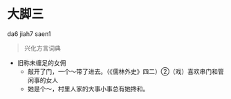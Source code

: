 # 大脚三
da6 jiah7 saen1
> 兴化方言词典
- 旧称未缠足的女佣
  - 敲开了门，一个～带了进去。（《儒林外史》四二）②（戏）喜欢串门和管闲事的女人
  - 她是个～，村里人家的大事小事总有她搀和。
